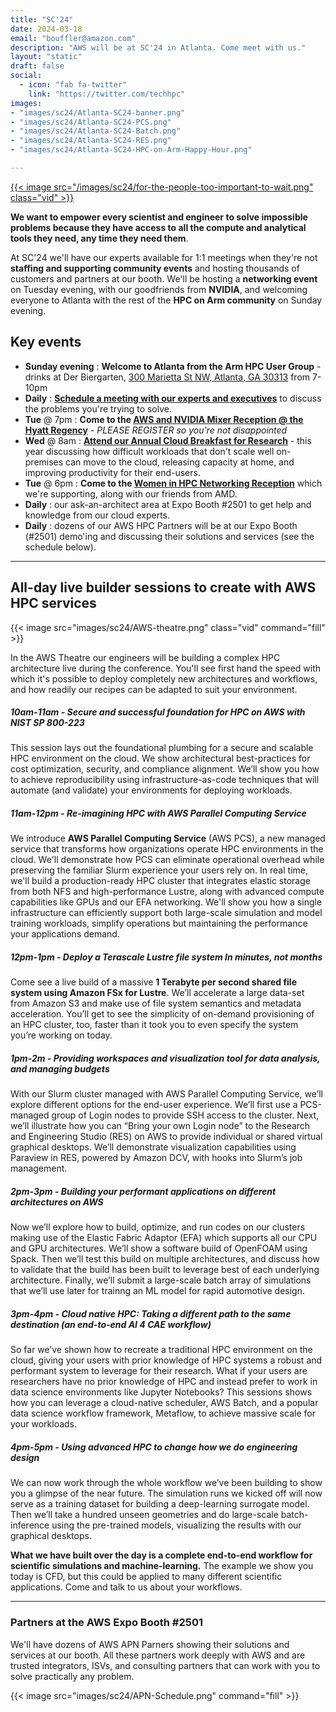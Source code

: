 ```yaml
---
title: "SC'24"
date: 2024-03-18
email: "bouffler@amazon.com"
description: "AWS will be at SC'24 in Atlanta. Come meet with us."
layout: "static"
draft: false
social:
  - icon: "fab fa-twitter"
    link: "https://twitter.com/techhpc"
images:
- "images/sc24/Atlanta-SC24-banner.png"
- "images/sc24/Atlanta-SC24-PCS.png"
- "images/sc24/Atlanta-SC24-Batch.png"
- "images/sc24/Atlanta-SC24-RES.png"
- "images/sc24/Atlanta-SC24-HPC-on-Arm-Happy-Hour.png"

---
```


<style>
.iconcenter {
  float:center !important;
  width:180px;
  padding: 0px;
  }
.iconmap {
  width:240px;
  padding: 0px;
  }
</style>

<style>
.vid {
  float:right !important;
  width:350px;
  padding: 0px;
  }
</style>

<a target="intro" href="https://youtu.be/vbM_HTUvIAU">{{< image src="/images/sc24/for-the-people-too-important-to-wait.png" class="vid" >}}</a>

**We want to empower every scientist and engineer to solve impossible problems because they have access to all the compute and analytical tools they need, any time they need them**.

At SC'24 we'll have our experts available for 1:1 meetings when they're not **staffing and supporting community events** and hosting thousands of customers and partners at our booth. We'll be hosting a **networking event** on Tuesday evening, with our goodfriends from **NVIDIA**, and welcoming everyone to Atlanta with the rest of the **HPC on Arm community** on Sunday evening.

## Key events

* **Sunday evening** : **Welcome to Atlanta from the Arm HPC User Group** - drinks at Der Biergarten, [300 Marietta St NW, Atlanta, GA 30313](https://maps.app.goo.gl/DGVJyMLA5q36WmNK8) from 7-10pm
* **Daily** : **[Schedule a meeting with our experts and executives](https://awscustomerprograms.jifflenow.com/external-request/supercomputing2024/meeting-request?token=d8f0ae97ccd432b09f44)** to discuss the problems you're trying to solve.
* **Tue** @ 7pm : **Come to the [AWS and NVIDIA Mixer Reception @ the Hyatt Regency](https://awsandnvidiareceptionatsc24.splashthat.com/)** - *PLEASE REGISTER so you're not disappointed*
* **Wed** @ 8am : **[Attend our Annual Cloud Breakfast for Research](https://aws-research-breakfast-sc24.splashthat.com/)** - this year discussing how difficult workloads that don't scale well on-premises can move to the cloud, releasing capacity at home, and improving productivity for their end-users.
* **Tue** @ 6pm : **Come to the [Women in HPC Networking Reception](https://womeninhpc.org/events/sc-2024-networking-reception)** which we're supporting, along with our friends from AMD.
* **Daily** : our ask-an-architect area at Expo Booth #2501 to get help and knowledge from our cloud experts.
* **Daily** : dozens of our AWS HPC Partners will be at our Expo Booth (#2501) demo'ing and discussing their solutions and services (see the schedule below).

---

## All-day live builder sessions to create with AWS HPC services
{{< image src="images/sc24/AWS-theatre.png" class="vid" command="fill" >}}

In the AWS Theatre our engineers will be building a complex HPC architecture live during the conference. You'll see first hand the speed with which it's possible to deploy completely new architectures and workflows, and how readily our recipes can be adapted to suit your environment.

##### 10am-11am - **Secure and successful foundation for HPC on AWS with NIST SP 800-223**
This session lays out the foundational plumbing for a secure and scalable HPC environment on the cloud. We show architectural best-practices for cost optimization, security, and compliance alignment. We’ll show you how to achieve reproducibility using infrastructure-as-code techniques that will automate (and validate) your environments for deploying workloads.

##### 11am-12pm - **Re-imagining HPC with AWS Parallel Computing Service**
We introduce **AWS Parallel Computing Service** (AWS PCS), a new managed service that transforms how organizations operate HPC environments in the cloud. We'll demonstrate how PCS can eliminate operational overhead while preserving the familiar Slurm experience your users rely on. In real time, we'll build a production-ready HPC cluster that integrates elastic storage from both NFS and high-performance Lustre, along with advanced compute capabilities like GPUs and our EFA networking. We'll show you how a single infrastructure can efficiently support both large-scale simulation and model training workloads, simplify operations but maintaining the performance your applications demand.

##### 12pm-1pm - **Deploy a Terascale Lustre file system In minutes, not months**
Come see a live build of a massive **1 Terabyte per second shared file system using Amazon FSx for Lustre**. We’ll accelerate a large data-set from Amazon S3 and make use of file system semantics and metadata acceleration. You’ll get to see the simplicity of on-demand provisioning of an HPC cluster, too, faster than it took you to even specify the system you’re working on today.

##### 1pm-2m - **Providing workspaces and visualization tool for data analysis, and managing budgets**
With our Slurm cluster managed with AWS Parallel Computing Service, we’ll explore different options for the end-user experience. We’ll first use a PCS-managed group of Login nodes to provide SSH access to the cluster. Next, we’ll illustrate how you can “Bring your own Login node” to the Research and Engineering Studio (RES) on AWS to provide individual or shared virtual graphical desktops. We’ll demonstrate visualization capabilities using Paraview in RES, powered by Amazon DCV, with hooks into Slurm’s job management.

##### 2pm-3pm - **Building your performant applications on different architectures on AWS**
Now we’ll explore how to build, optimize, and run codes on our clusters making use of the Elastic Fabric Adaptor (EFA) which supports all our CPU and GPU architectures. We’ll show a software build of OpenFOAM using Spack. Then we’ll test this build on multiple architectures, and discuss how to validate that the build has been built to leverage best of each underlying architecture. Finally, we’ll submit a large-scale batch array of simulations that we’ll use later for trainng an ML model for rapid automotive design.

##### 3pm-4pm - **Cloud native HPC: Taking a different path to the same destination (an end-to-end AI 4 CAE workflow)**
So far we’ve shown how to recreate a traditional HPC environment on the cloud, giving your users with prior knowledge of HPC systems a robust and performant system to leverage for their research. What if your users are researchers have no prior knowledge of HPC and instead prefer to work in data science environments like Jupyter Notebooks? This sessions shows how you can leverage a cloud-native scheduler, AWS Batch, and a popular data science workflow framework, Metaflow, to achieve massive scale for your workloads.

##### 4pm-5pm - **Using advanced HPC to change how we do engineering design**
We can now work through the whole workflow we’ve been building to show you a glimpse of the near future. The simulation runs we kicked off will now serve as a training dataset for building a deep-learning surrogate model. Then we’ll take a hundred unseen geometries and do large-scale batch-inference using the pre-trained models, visualizing the results with our graphical desktops.

**What we have built over the day is a complete end-to-end workflow for scientific simulations and machine-learning.** The example we show you today is CFD, but this could be applied to many different scientific applications. Come and talk to us about your workflows.

---

### Partners at the AWS Expo Booth #2501

We'll have dozens of AWS APN Parners showing their solutions and services at our booth. All these partners work deeply with AWS and are trusted integrators, ISVs, and consulting partners that can work with you to solve practically any problem.

{{< image src="images/sc24/APN-Schedule.png" command="fill" >}}

